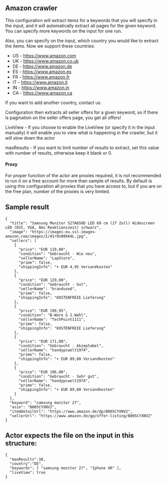 ## Amazon crawler

This configuration will extract items for a keywords that you will specify in the input, and it will automatically extract all pages for the given keyword.
You can specify more keywords on the input for one run.

Also, you can specify on the input, which country you would like to extract the items.
Now we support these countries:
* US - https://www.amazon.com
* UK - https://www.amazon.co.uk
* DE - https://www.amazon.de
* ES - https://www.amazon.es
* FR - https://www.amazon.fr
* IT - https://www.amazon.it
* IN - https://www.amazon.in
* CA - https://www.amazon.ca

If you want to add another country, contact us.

Configuration then extracts all seller offers for a given keyword, so if there is pagination on the seller offers page, you get all offers!

LiveView - If you choose to enable the LiveView (or specify it in the input manually) it will enable you to view what is happening in the crawler, but it will slow down the actor

maxResults - If you want to limit number of results to extract, set this value with number of results, otherwise keep it blank or 0.

#### Proxy
For proper function of the actor are proxies required, it is not recommended to run it on a free account for more than sample of results.
By default is using this configuration all proxies that you have access to, but if you are on the free plan, number of the proxies is very limited.

## Sample result
```
{
  "title": "Samsung Monitor S27A650D LED 69 cm (27 Zoll) Widescreen LED (DVI, VGA, 8ms Reaktionszeit) schwarz",
  "image": "https://images-eu.ssl-images-amazon.com/images/I/41rOn08kK4L.jpg",
  "sellers": [
    {
      "price": "EUR 119,00",
      "condition": "Gebraucht - Wie neu",
      "sellerName": "LapStore",
      "prime": false,
      "shippingInfo": "+ EUR 4,95 Versandkosten"
    },
    {
      "price": "EUR 129,00",
      "condition": "Gebraucht - Gut",
      "sellerName": "brandused",
      "prime": false,
      "shippingInfo": "KOSTENFREIE Lieferung"
    },
    {
      "price": "EUR 199,95",
      "condition": "B-Ware & 2.Wahl",
      "sellerName": "TechPoint1111",
      "prime": false,
      "shippingInfo": "KOSTENFREIE Lieferung"
    },
    {
      "price": "EUR 171,00",
      "condition": "Gebraucht - Akzeptabel",
      "sellerName": "handypcwelt1974",
      "prime": false,
      "shippingInfo": "+ EUR 89,00 Versandkosten"
    },
    {
      "price": "EUR 196,00",
      "condition": "Gebraucht - Sehr gut",
      "sellerName": "handypcwelt1974",
      "prime": false,
      "shippingInfo": "+ EUR 89,00 Versandkosten"
    }
  ],
  "keyword": "samsung monitor 27",
  "asin": "B005CYXNV2",
  "itemDetailUrl": "https://www.amazon.de/dp/B005CYXNV2",
  "sellerUrl": "https://www.amazon.de/gp/offer-listing/B005CYXNV2"
}
```

## Actor expects the file on the input in this structure:

```
{
  "maxResults":10,
  "country":"DE",
  "keywords": [ "samsung monitor 27", "Iphone XR" ],
  "liveView": true
}

```
